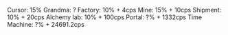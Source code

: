 Cursor: 15%
Grandma: ? 
Factory: 10% + 4cps
Mine: 15% + 10cps
Shipment: 10% + 20cps
Alchemy lab: 10% + 100cps
Portal: ?% + 1332cps
Time Machine: ?% + 24691.2cps 